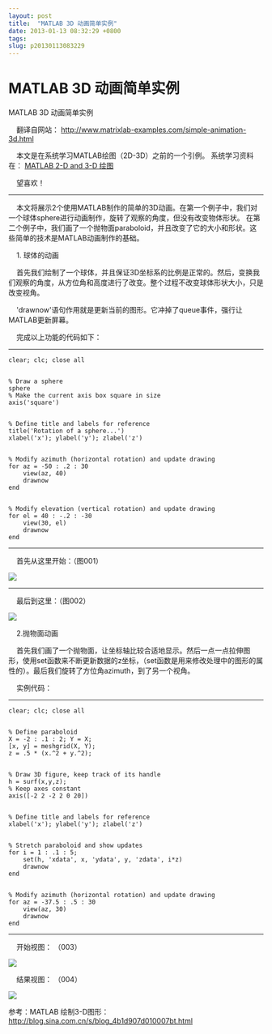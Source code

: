 ```yaml
---
layout: post
title:  "MATLAB 3D 动画简单实例"
date: 2013-01-13 08:32:29 +0800
tags: 
slug: p20130113083229
---
```


# MATLAB 3D 动画简单实例





 MATLAB 3D 动画简单实例 
  

  

  
     翻译自网站： 
<http://www.matrixlab-examples.com/simple-animation-3d.html>
  
     本文是在系统学习MATLAB绘图（2D-3D）之前的一个引例。 系统学习资料在： 
[MATLAB 2-D and 3-D 绘图](http://www.mathworks.com/help/matlab/2-and-3d-plots.html)
  
     望喜欢！ 
  

  

  
 ------------------ 
  
     本文将展示2个使用MATLAB制作的简单的3D动画。在第一个例子中，我们对一个球体sphere进行动画制作，旋转了观察的角度，但没有改变物体形状。 在第二个例子中，我们画了一个抛物面paraboloid，并且改变了它的大小和形状。这些简单的技术是MATLAB动画制作的基础。 
  

  

  
     1. 球体的动画 
  

  

  
     首先我们绘制了一个球体，并且保证3D坐标系的比例是正常的。然后，变换我们观察的角度，从方位角和高度进行了改变。整个过程不改变球体形状大小，只是改变视角。 
  

  

  
     'drawnow'语句作用就是更新当前的图形。它冲掉了queue事件，强行让MATLAB更新屏幕。 
  

  

  
     完成以上功能的代码如下： 
  
 --------------------------- 
  


```
clear; clc; close all 


% Draw a sphere
sphere
% Make the current axis box square in size
axis('square') 


% Define title and labels for reference
title('Rotation of a sphere...')
xlabel('x'); ylabel('y'); zlabel('z') 


% Modify azimuth (horizontal rotation) and update drawing
for az = -50 : .2 : 30
    view(az, 40)
    drawnow
end 


% Modify elevation (vertical rotation) and update drawing
for el = 40 : -.2 : -30
    view(30, el)
    drawnow
end 
```

  

  
 ------------------------- 
  


     首先从这里开始：（图001） 


![](https://img-my.csdn.net/uploads/201301/13/1358037326_9169.gif)


 ----------------------------------------------- 

  


     最后到这里：（图002） 


![](https://img-my.csdn.net/uploads/201301/13/1358037348_8498.gif)

  

  

  
     2.抛物面动画 
  

  

  
     首先我们画了一个抛物面，让坐标轴比较合适地显示。然后一点一点拉伸图形，使用set函数来不断更新数据的z坐标，（set函数是用来修改处理中的图形的属性的）。最后我们旋转了方位角azimuth，到了另一个视角。 
  

  

  
     实例代码： 
  
 -------------------------- 
  


```
clear; clc; close all 


% Define paraboloid
X = -2 : .1 : 2; Y = X;
[x, y] = meshgrid(X, Y);
z = .5 * (x.^2 + y.^2); 


% Draw 3D figure, keep track of its handle
h = surf(x,y,z);
% Keep axes constant
axis([-2 2 -2 2 0 20]) 


% Define title and labels for reference
xlabel('x'); ylabel('y'); zlabel('z') 


% Stretch paraboloid and show updates
for i = 1 : .1 : 5;
    set(h, 'xdata', x, 'ydata', y, 'zdata', i*z)
    drawnow
end   


% Modify azimuth (horizontal rotation) and update drawing
for az = -37.5 : .5 : 30
    view(az, 30)
    drawnow
end 
```

  

  
 ------------------------ 
  


     开始视图： （003） 


![](https://img-my.csdn.net/uploads/201301/13/1358037422_8343.gif)
  



  



     结果视图： （004） 


![](https://img-my.csdn.net/uploads/201301/13/1358037438_6286.gif)
  



  



 参考：MATLAB 绘制3-D图形： 
 <http://blog.sina.com.cn/s/blog_4b1d907d010007bt.html>



